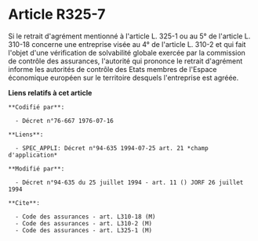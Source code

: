 # Article R325-7

Si le retrait d'agrément mentionné à l'article L. 325-1 ou au 5° de l'article L. 310-18 concerne une entreprise visée au 4°
de l'article L. 310-2 et qui fait l'objet d'une vérification de solvabilité globale exercée par la commission de contrôle des
assurances, l'autorité qui prononce le retrait d'agrément informe les autorités de contrôle des Etats membres de l'Espace
économique européen sur le territoire desquels l'entreprise est agréée.

**Liens relatifs à cet article**

	**Codifié par**:

	  - Décret n°76-667 1976-07-16

	**Liens**:

	  - SPEC_APPLI: Décret n°94-635 1994-07-25 art. 21 *champ d'application*

	**Modifié par**:

	  - Décret n°94-635 du 25 juillet 1994 - art. 11 () JORF 26 juillet 1994

	**Cite**:

	  - Code des assurances - art. L310-18 (M)
	  - Code des assurances - art. L310-2 (M)
	  - Code des assurances - art. L325-1 (M)
